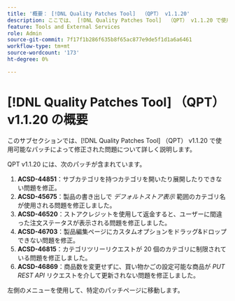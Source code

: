 ```yaml
---
title: '概要： [!DNL Quality Patches Tool]  （QPT） v1.1.20'
description: ここでは、 [!DNL Quality Patches Tool]  （QPT） v1.1.20 で使用可能なパッチによって修正された問題について詳しく説明します。
feature: Tools and External Services
role: Admin
source-git-commit: 7f17f1b286f635b8f65ac877e9de5f1d1a6a6461
workflow-type: tm+mt
source-wordcount: '173'
ht-degree: 0%

---
```


# [!DNL Quality Patches Tool] （QPT） v1.1.20 の概要

このサブセクションでは、[!DNL Quality Patches Tool] （QPT） v1.1.20 で使用可能なパッチによって修正された問題について詳しく説明します。

QPT v1.1.20 には、次のパッチが含まれています。

1. **ACSD-44851**：サブカテゴリを持つカテゴリを開いたり展開したりできない問題を修正。
1. **ACSD-45675**：製品の書き出しで *デフォルトストア表示* 範囲のカテゴリ名が使用される問題を修正しました。
1. **ACSD-46520**：ストアクレジットを使用して返金すると、ユーザーに間違った注文ステータスが表示される問題を修正しました。
1. **ACSD-46703**：製品編集ページにカスタムオプションをドラッグ&amp;ドロップできない問題を修正。
1. **ACSD-46815**：カテゴリツリーリクエストが 20 個のカテゴリに制限されている問題を修正しました。
1. **ACSD-46869**：商品数を変更せずに、買い物かごの設定可能な商品が *PUT REST API* リクエストを介して更新されない問題を修正しました。

左側のメニューを使用して、特定のパッチページに移動します。
